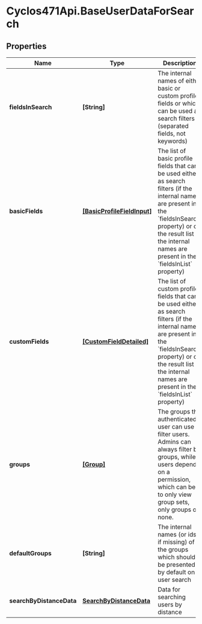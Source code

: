 # Cyclos471Api.BaseUserDataForSearch

## Properties
Name | Type | Description | Notes
------------ | ------------- | ------------- | -------------
**fieldsInSearch** | **[String]** | The internal names of either basic or custom profile fields or which  can be used as search filters (separated fields, not keywords)   | [optional] 
**basicFields** | [**[BasicProfileFieldInput]**](BasicProfileFieldInput.md) | The list of basic profile fields that can be used either as search filters (if the internal names are present in the &#x60;fieldsInSearch&#x60; property) or on the result list (if the internal names are present in the &#x60;fieldsInList&#x60; property)  | [optional] 
**customFields** | [**[CustomFieldDetailed]**](CustomFieldDetailed.md) | The list of custom profile fields that can be used either as search filters (if the internal names are present in the &#x60;fieldsInSearch&#x60; property) or on the result list (if the internal names are present in the &#x60;fieldsInList&#x60; property)  | [optional] 
**groups** | [**[Group]**](Group.md) | The groups the authenticated user can use to filter users. Admins can always filter by groups, while users depend on a permission, which can be to only view group sets, only groups or none.  | [optional] 
**defaultGroups** | **[String]** | The internal names (or ids, if missing) of the groups which should be presented by default on user search  | [optional] 
**searchByDistanceData** | [**SearchByDistanceData**](SearchByDistanceData.md) | Data for searching users by distance | [optional] 


